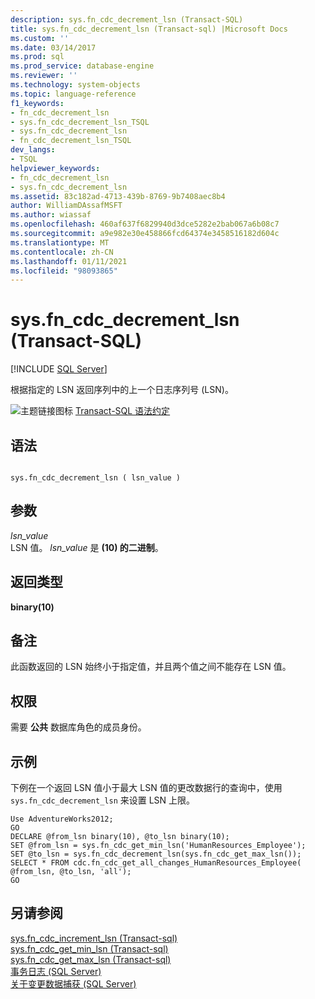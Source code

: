 ```yaml
---
description: sys.fn_cdc_decrement_lsn (Transact-SQL)
title: sys.fn_cdc_decrement_lsn (Transact-sql) |Microsoft Docs
ms.custom: ''
ms.date: 03/14/2017
ms.prod: sql
ms.prod_service: database-engine
ms.reviewer: ''
ms.technology: system-objects
ms.topic: language-reference
f1_keywords:
- fn_cdc_decrement_lsn
- sys.fn_cdc_decrement_lsn_TSQL
- sys.fn_cdc_decrement_lsn
- fn_cdc_decrement_lsn_TSQL
dev_langs:
- TSQL
helpviewer_keywords:
- fn_cdc_decrement_lsn
- sys.fn_cdc_decrement_lsn
ms.assetid: 83c182ad-4713-439b-8769-9b7408aec8b4
author: WilliamDAssafMSFT
ms.author: wiassaf
ms.openlocfilehash: 460af637f6829940d3dce5282e2bab067a6b08c7
ms.sourcegitcommit: a9e982e30e458866fcd64374e3458516182d604c
ms.translationtype: MT
ms.contentlocale: zh-CN
ms.lasthandoff: 01/11/2021
ms.locfileid: "98093865"
---
```

# <a name="sysfn_cdc_decrement_lsn-transact-sql"></a>sys.fn_cdc_decrement_lsn (Transact-SQL)
[!INCLUDE [SQL Server](../../includes/applies-to-version/sqlserver.md)]

  根据指定的 LSN 返回序列中的上一个日志序列号 (LSN)。  
  
 ![主题链接图标](../../database-engine/configure-windows/media/topic-link.gif "“主题链接”图标") [Transact-SQL 语法约定](../../t-sql/language-elements/transact-sql-syntax-conventions-transact-sql.md)  
  
## <a name="syntax"></a>语法  
  
```  
  
sys.fn_cdc_decrement_lsn ( lsn_value )  
```  
  
## <a name="arguments"></a>参数  
 *lsn_value*  
 LSN 值。 *lsn_value* 是 **(10) 的二进制**。  
  
## <a name="return-type"></a>返回类型  
 **binary(10)**  
  
## <a name="remarks"></a>备注  
 此函数返回的 LSN 始终小于指定值，并且两个值之间不能存在 LSN 值。  
  
## <a name="permissions"></a>权限  
 需要 **公共** 数据库角色的成员身份。  
  
## <a name="examples"></a>示例  
 下例在一个返回 LSN 值小于最大 LSN 值的更改数据行的查询中，使用 `sys.fn_cdc_decrement_lsn` 来设置 LSN 上限。  
  
```  
Use AdventureWorks2012;  
GO  
DECLARE @from_lsn binary(10), @to_lsn binary(10);  
SET @from_lsn = sys.fn_cdc_get_min_lsn('HumanResources_Employee');  
SET @to_lsn = sys.fn_cdc_decrement_lsn(sys.fn_cdc_get_max_lsn());  
SELECT * FROM cdc.fn_cdc_get_all_changes_HumanResources_Employee( @from_lsn, @to_lsn, 'all');   
GO  
```  
  
## <a name="see-also"></a>另请参阅  
 [sys.fn_cdc_increment_lsn &#40;Transact-sql&#41;](../../relational-databases/system-functions/sys-fn-cdc-increment-lsn-transact-sql.md)   
 [sys.fn_cdc_get_min_lsn &#40;Transact-sql&#41;](../../relational-databases/system-functions/sys-fn-cdc-get-min-lsn-transact-sql.md)   
 [sys.fn_cdc_get_max_lsn &#40;Transact-sql&#41;](../../relational-databases/system-functions/sys-fn-cdc-get-max-lsn-transact-sql.md)   
 [事务日志 (SQL Server)](../../relational-databases/logs/the-transaction-log-sql-server.md)   
 [关于变更数据捕获 (SQL Server)](../../relational-databases/track-changes/about-change-data-capture-sql-server.md)  
  
  
